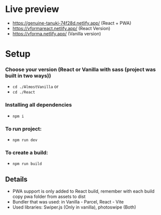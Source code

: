 # Live preview
* https://genuine-tanuki-74f28d.netlify.app/ (React + PWA)
* https://vformareact.netlify.app/ (React Version)
* https://vforma.netlify.app/ (Vanilla version)
# Setup
### Choose your version (React or Vanilla with sass (project was built in two ways))
* ``` cd ./AlmostVanilla ```
or
* ``` cd ./React ```
### Installing all dependencies
* ``` npm i ```
### To run project:
* ``` npm run dev  ```
### To create a build:
* ``` npm run build ```
## Details
* PWA support is only added to React build, remember with each build copy pwa folder from assets to dist
* Bundler that was used: in Vanilla - Parcel, React - Vite
* Used libraries: Swiper.js (Only in vanilla), photoswipe (Both)
